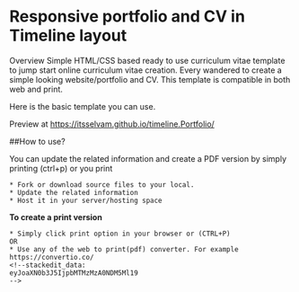 # Responsive portfolio and CV in Timeline layout

Overview 
Simple HTML/CSS based ready to use curriculum vitae template to jump start online curriculum vitae creation. Every wandered to create a simple looking website/portfolio and CV.  This template is compatible in both web and print.  

Here is the basic template you can use. 

Preview at
https://itsselvam.github.io/timeline.Portfolio/


##How to use?

You can update the related information and create a PDF version by simply printing (ctrl+p) or you print  
```
* Fork or download source files to your local.
* Update the related information
* Host it in your server/hosting space
```

**To create a print version** 
```
* Simply click print option in your browser or (CTRL+P)
OR
* Use any of the web to print(pdf) converter. For example https://convertio.co/
<!--stackedit_data:
eyJoaXN0b3J5IjpbMTMzMzA0NDM5Ml19
-->